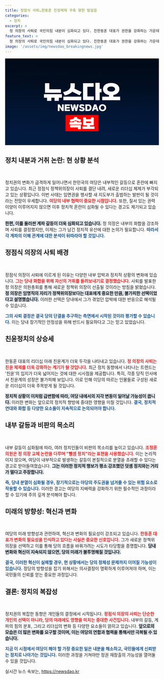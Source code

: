 ```yaml
---
title: 정점식 사퇴…한동훈 친정체제 구축 향한 발걸음
categories:
  - 정치
excerpt: >
  정 의장의 사퇴로 국민의힘 내분이 심화되고 있다. 친한동훈 대표가 권한을 강화하는 가운데, 계파 갈등은 여당의 기능마저 위협하고 있다. 뺄셈 정치 비판 속에, 향후 당직 인선이 지지부진할 것으로 예상된다.
feature_text: >
  정 의장의 사퇴로 국민의힘 내분이 심화되고 있다. 친한동훈 대표가 권한을 강화하는 가운데, 계파 갈등은 여당의 기능마저 위협하고 있다. 뺄셈 정치 비판 속에, 향후 당직 인선이 지지부진할 것으로 예상된다.
image: '/assets/img/newsdao_breakingnews.jpg'
---
```


<p><img src="/assets/img/newsdao_breakingnews.jpg" alt="ranknews 속보" /></p>

<h2 data-ke-size="size26">정치 내분과 거취 논란: 현 상황 분석</h2>

<p data-ke-size="size16">&nbsp;</p>

<p>정치권의 변화가 급격하게 일어나면서 한민국의 여당은 내부적인 갈등으로 혼란에 빠지고 있습니다. 최근 정점식 정책위의장이 사퇴를 결단 내려, 새로운 리더십 체제가 부각되고 있는 상황입니다. 이번 사태는 임면권을 행사할 새 지도부가 출범하는 발판이 될 것이라는 전망이 우세합니다. <b><span style="color: #ee2323;">여당의 내부 협력이 중요한 시점입니다.</span></b> 또한, 질서 있는 권력 이양이 이루어지지 않으면 이후 정치적 혼란이 심화될 수 있다는 경고도 제기되고 있습니다. </p>

<p><b><span style="background-color: #21538527;">한편, 이를 둘러싼 계파 갈등이 더욱 심화되고 있습니다.</span></b> 정 의장은 내부의 화합을 강조하며 사퇴를 결정했지만, 이제는 그가 남긴 정치적 유산에 대한 논의가 필요합니다. <b><span style="color: #1a5490;">따라서 각 계파의 이해 관계에 대한 분석이 뒤따라야 할 것입니다.</span></b></p>

<h2 data-ke-size="size26">정점식 의장의 사퇴 배경</h2>

<p data-ke-size="size16">&nbsp;</p>

<p>정점식 의장이 사퇴에 이르게 된 이유는 다양한 내부 압박과 정치적 상황의 변화에 있습니다. <b><span style="color: #ee2323;">그는 당내 화합을 위해 자신의 거취를 돌려보내기로 결정했습니다.</span></b> 사퇴를 발표한 정 의장은 의원총회를 통해 새로운 정책위 의장이 선출될 것이라는 방침을 밝혔습니다. <b><span style="background-color: #21538527;">정 의장은 임명직의 자리가 정책위의장보다는 대표에게 중요한 만큼, 불가피한 선택이었다고 설명했습니다.</span></b> 이러한 선택은 당내에서 그가 겪었던 압박에 대한 반응으로 해석될 수 있습니다.</p>

<p><b><span style="color: #1a5490;">그의 사퇴 결정은 결국 당의 단결을 추구하는 측면에서 시작된 것이라 평가할 수 있습니다.</span></b> 이는 당내 장기적인 안정성을 위해 반드시 필요하다고 그는 믿고 있었습니다.</p>

<h2 data-ke-size="size26">친윤정치의 상승세</h2>

<p data-ke-size="size16">&nbsp;</p>

<p>한동훈 대표의 리더십 아래 친윤계가 더욱 두각을 나타내고 있습니다. <b><span style="color: #ee2323;">정 의장의 사퇴는 친윤 체제를 더욱 강화하는 계기가 될 것입니다.</span></b> 최근 정치 동향에서 나타나는 트렌드는 '친윤'의 입지가 더욱 넓어지는 것에 대한 시사점을 제공합니다. 특히, 각종 당직 인사에서 친윤계의 성장은 불가피해 보입니다. 이로 인해 이당의 따르는 인물들로 구성된 새로운 리더십이 더욱 주목받게 될 것입니다.</p>

<p><b><span style="background-color: #21538527;">정치적 상황이 이처럼 급변함에 따라, 여당 내에서의 지각 변동이 일어날 가능성이 큽니다.</span></b> 이러한 변화는 앞으로의 정치적 향방에 중대한 영향을 미칠 것입니다. <b><span style="color: #1a5490;">결국, 정치적 연대와 화합 등 다양한 요소들이 지속적으로 논의되어야 합니다.</span></b></p>

<h2 data-ke-size="size26">내부 갈등과 비판의 목소리</h2>

<p data-ke-size="size16">&nbsp;</p>

<p>내부 갈등이 심화됨에 따라, 여러 정치인들이 비판의 목소리를 높이고 있습니다. <b><span style="color: #ee2323;">조정훈 의원은 정 의장 교체 논란을 다루며 "뺄셈 정치"라는 표현을 사용했습니다.</span></b> 이는 논리적이지 않으며, 여당이 내부적으로 발생하는 갈등이 본질적으로 분열을 초래할 수 있다는 경고로 받아들여졌습니다. <b><span style="background-color: #21538527;">그는 이러한 정치적 행보가 평소 강조했던 덧셈 정치와는 거리가 멀다고 주장합니다.</span></b> </p>

<p><b><span style="color: #1a5490;">즉, 당내 분열이 심화될 경우, 장기적으로는 야당의 주도권을 넘겨줄 수 있는 위험 요소로 작용할 수 있습니다.</span></b> 이러한 경고는 여당의 지배력을 강화하기 위한 필수적인 과정이라 할 수 있기에 주의 깊게 분석해야 합니다. </p>

<h2 data-ke-size="size26">미래의 방향성: 혁신과 변화</h2>

<p data-ke-size="size16">&nbsp;</p>

<p>여당의 미래 방향성과 관련하여, 혁신과 변화의 필요성이 강조되고 있습니다. <b><span style="color: #ee2323;">한동훈 대표가 변화의 필요성을 인식하고 있다는 사실은 중요한 신호입니다.</span></b> 그가 새로운 정책위 의장을 선택하고 이를 통해 당의 흐름을 바꿔가려는 시도가 타당함을 증명합니다. <b><span style="background-color: #21538527;">당내 변화와 혁신이 지속되지 않으면, 당의 미래가 불투명해질 것입니다.</span></b> </p>

<p><b><span style="color: #1a5490;">결국, 이러한 혁신이 실패할 경우, 현 상황에서는 당의 정체성 문제까지 이어질 가능성이 있습니다.</span></b> 정당의 방향성을 잡기 위해서는 의사결정이 명확하게 이루어져야 하며, 이는 국민들의 신뢰를 얻는 중요한 과정입니다. </p>

<h2 data-ke-size="size26">결론: 정치의 복잡성</h2>

<p data-ke-size="size16">&nbsp;</p>

<p>정치권의 복잡한 동향은 개인들의 결정에서 시작됩니다. <b><span style="color: #ee2323;">정점식 의장의 사퇴는 단순한 개인의 선택이 아니라, 당의 미래에도 영향을 미치는 중대한 사건입니다.</span></b> 내부의 갈등, 계파의 힘의 분포, 그리고 리더십의 변화 등 다양한 요소들이 얽히고 있습니다. <b><span style="background-color: #21538527;">앞으로의 모습은 더 많은 변화를 요구할 것이며, 이는 여당의 연합과 협력을 통해서만 극복될 수 있습니다.</span></b> </p>

<p><b><span style="color: #1a5490;">지금 이 시점에서 여당이 해야 할 가장 중요한 일은 내분을 해소하고, 국민들에게 신뢰받는 정치로 나아가는 것입니다.</span></b> 이러한 과정을 거쳐야만 정권 재창출의 가능성을 열어둘 수 있을 것입니다.</p>
실시간 뉴스 속보는, <a href="https://newsdao.kr" rel="dofollow">https://newsdao.kr</a>


